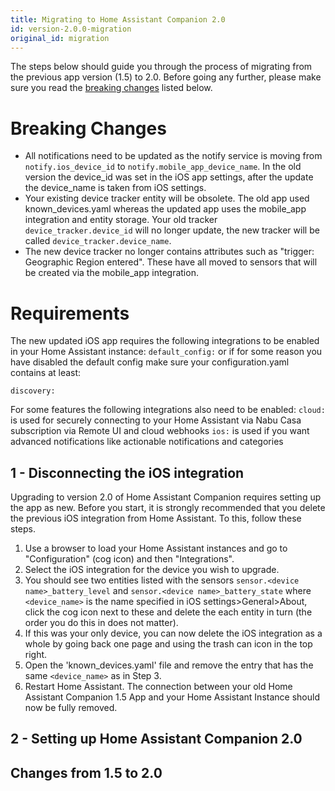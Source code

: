 ```yaml
---
title: Migrating to Home Assistant Companion 2.0
id: version-2.0.0-migration
original_id: migration
---
```


The steps below should guide you through the process of migrating from the previous app version (1.5) to 2.0. Before going any further, please make sure you read the [breaking changes](migration#breaking-changes) listed below.

# Breaking Changes
- All notifications need to be updated as the notify service is moving from ```notify.ios_device_id``` to ```notify.mobile_app_device_name```. In the old version the device_id was set in the iOS app settings, after the update the device_name is taken from iOS settings.
- Your existing device tracker entity will be obsolete. The old app used known_devices.yaml whereas the updated app uses the mobile_app integration and entity storage. Your old tracker ```device_tracker.device_id``` will no longer update, the new tracker will be called ```device_tracker.device_name```.
- The new device tracker no longer contains attributes such as "trigger: Geographic Region entered". These have all moved to sensors that will be created via the mobile_app integration.

# Requirements
The new updated iOS app requires the following integrations to be enabled in your Home Assistant instance:
```default_config:``` 
or if for some reason you have disabled the default config make sure your configuration.yaml contains at least:
```mobile_app:
discovery:
```
For some features the following integrations also need to be enabled:
```cloud:``` is used for securely connecting to your Home Assistant via Nabu Casa subscription via Remote UI and cloud webhooks
```ios:``` is used if you want advanced notifications like actionable notifications and categories

## 1 - Disconnecting the iOS integration

Upgrading to version 2.0 of Home Assistant Companion requires setting up the app as new. Before you start, it is strongly recommended that you delete the previous iOS integration from Home Assistant. To this, follow these steps.

1.  Use a browser to load your Home Assistant instances and go to "Configuration" (cog icon) and then "Integrations".
2.  Select the iOS integration for the device you wish to upgrade.
3.  You should see two entities listed with the sensors `sensor.<device name>_battery_level` and `sensor.<device name>_battery_state` where `<device_name>` is the name specified in iOS settings>General>About, click the cog icon next to these and delete the each entity in turn (the order you do this in does not matter).
4.  If this was your only device, you can now delete the iOS integration as a whole by going back one page and using the trash can icon in the top right.
5.  Open the 'known_devices.yaml' file and remove the entry that has the same `<device_name>` as in Step 3.
6.  Restart Home Assistant. The connection between your old Home Assistant Companion 1.5 App and your Home Assistant Instance should now be fully removed.




## 2 - Setting up Home Assistant Companion 2.0

## Changes from 1.5 to 2.0
